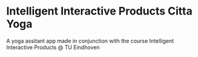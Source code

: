 # Intelligent Interactive Products Citta Yoga
A yoga assitant app made in conjunction with the course Intelligent Interactive Products @ TU Eindhoven
